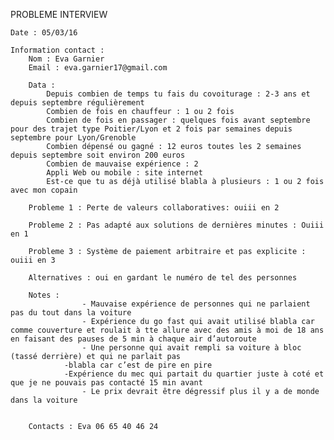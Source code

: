 
PROBLEME INTERVIEW

    Date : 05/03/16

    Information contact :
        Nom : Eva Garnier
        Email : eva.garnier17@gmail.com

        Data :
            Depuis combien de temps tu fais du covoiturage : 2-3 ans et depuis septembre régulièrement
            Combien de fois en chauffeur : 1 ou 2 fois
            Combien de fois en passager : quelques fois avant septembre pour des trajet type Poitier/Lyon et 2 fois par semaines depuis septembre pour Lyon/Grenoble
            Combien dépensé ou gagné : 12 euros toutes les 2 semaines depuis septembre soit environ 200 euros
            Combien de mauvaise expérience : 2
            Appli Web ou mobile : site internet
            Est-ce que tu as déjà utilisé blabla à plusieurs : 1 ou 2 fois avec mon copain

        Probleme 1 : Perte de valeurs collaboratives: ouiii en 2

        Probleme 2 : Pas adapté aux solutions de dernières minutes : Ouiii en 1

        Probleme 3 : Système de paiement arbitraire et pas explicite : ouiii en 3

        Alternatives : oui en gardant le numéro de tel des personnes

        Notes :
					- Mauvaise expérience de personnes qui ne parlaient pas du tout dans la voiture
					- Expérience du go fast qui avait utilisé blabla car comme couverture et roulait à tte allure avec des amis à moi de 18 ans en faisant des pauses de 5 min à chaque air d’autoroute
					- Une personne qui avait rempli sa voiture à bloc (tassé derrière) et qui ne parlait pas 
				-blabla car c’est de pire en pire
				-Expérience du mec qui partait du quartier juste à coté et que je ne pouvais pas contacté 15 min avant
					- Le prix devrait être dégressif plus il y a de monde dans la voiture
       
        
        Contacts : Eva 06 65 40 46 24

